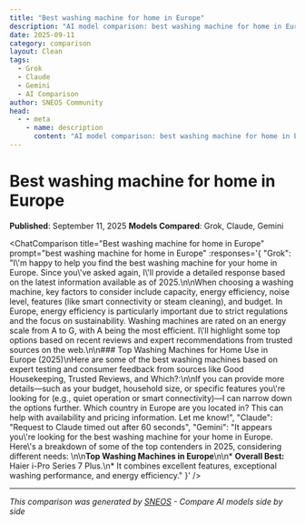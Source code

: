```yaml
---
title: "Best washing machine for home in Europe"
description: "AI model comparison: best washing machine for home in Europe"
date: 2025-09-11
category: comparison
layout: Clean
tags:
  - Grok
  - Claude
  - Gemini
  - AI Comparison
author: SNEOS Community
head:
  - - meta
    - name: description
      content: "AI model comparison: best washing machine for home in Europe"
---
```


# Best washing machine for home in Europe

**Published**: September 11, 2025
**Models Compared**: Grok, Claude, Gemini

<ChatComparison
  title="Best washing machine for home in Europe"
  prompt="best washing machine for home in Europe"
  :responses='{
    "Grok": "I\\'m happy to help you find the best washing machine for your home in Europe. Since you\\'ve asked again, I\\'ll provide a detailed response based on the latest information available as of 2025.\\n\\nWhen choosing a washing machine, key factors to consider include capacity, energy efficiency, noise level, features (like smart connectivity or steam cleaning), and budget. In Europe, energy efficiency is particularly important due to strict regulations and the focus on sustainability. Washing machines are rated on an energy scale from A to G, with A being the most efficient. I\\'ll highlight some top options based on recent reviews and expert recommendations from trusted sources on the web.\\n\\n### Top Washing Machines for Home Use in Europe (2025)\\nHere are some of the best washing machines based on expert testing and consumer feedback from sources like Good Housekeeping, Trusted Reviews, and Which?:\\n\\nIf you can provide more details—such as your budget, household size, or specific features you\\'re looking for (e.g., quiet operation or smart connectivity)—I can narrow down the options further. Which country in Europe are you located in? This can help with availability and pricing information. Let me know!",
    "Claude": "Request to Claude timed out after 60 seconds",
    "Gemini": "It appears you\\'re looking for the best washing machine for your home in Europe. Here\\'s a breakdown of some of the top contenders in 2025, considering different needs: \\n\\n**Top Washing Machines in Europe**\\n\\n*   **Overall Best:** Haier i-Pro Series 7 Plus.\\n*   It combines excellent features, exceptional washing performance, and energy efficiency."
  }' />

---

*This comparison was generated by [SNEOS](https://sneos.com) - Compare AI models side by side*
